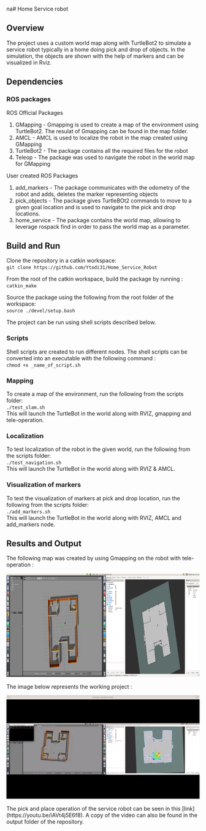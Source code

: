 na# Home Service robot

## Overview
The project uses a custom world map along with TurtleBot2 to simulate a service robot typically in a home doing pick and drop of objects. In the simulation, the objects are shown with the help of markers and can be visualized in Rviz.

## Dependencies

### ROS packages

ROS Official Packages
1. GMapping - Gmapping is used to create a map of the environment using TurtleBot2. The resulat of Gmapping can be found in the map folder.
2. AMCL - AMCL is used to localize the robot in the map created using GMapping
3. TurtleBot2 - The package contains all the required files for the robot
4. Teleop - The package was used to navigate the robot in the world map for GMapping

User created ROS Packages
1. add_markers - The package communicates with the odometry of the robot and adds, deletes the marker representing objects
2. pick_objects - The package gives TurtleBOt2 commands to move to a given goal location and is used to navigate to the pick and drop locations.
3. home_service - The package contains the world map, allowing to leverage rospack find in order to pass the world map as a parameter.

## Build and Run

Clone the repository in a catkin workspace:\
`git clone https://github.com/Ytodi31/Home_Service_Robot`

From the root of the catkin workspace, build the package by running : \
`catkin_make`

Source the package using the following from the root folder of the workspace: \
`source ./devel/setup.bash`

The project can be run using shell scripts described below.

### Scripts

Shell scripts are created to run different nodes. The shell scripts can be converted into an executable with the following command :\
`chmod +x _name_of_script.sh`

### Mapping
To create a map of the environment, run the following from the scripts folder:\
`./test_slam.sh ` \
 This will launch the TurtleBot in the world along with RVIZ, gmapping and tele-operation.

### Localization
To test localization of the robot in the given world, run the following from the scripts folder:\
`./test_navigation.sh ` \
 This will launch the TurtleBot in the world along with RVIZ & AMCL.

### Visualization of markers
To test the visualization of markers at pick and drop location, run the following from the scripts folder:\
`./add_markers.sh ` \
 This will launch the TurtleBot in the world along with RVIZ, AMCL and add_markers node.

## Results and  Output

The following map was created by using Gmapping on the robot with tele-operation :
<p align="center">
<img src="output/gmapping_homeService.png" width="960" height="270" />
</p>

The image below represents the working project :
<p align="center">
<img src="output/output_picknplace.png" width="960" height="270" />
</p>
The pick and place operation of the service robot can be seen in this [link](https://youtu.be/iAVt4j5E6f8).
A copy of the video can also be found in the output folder of the repository.
